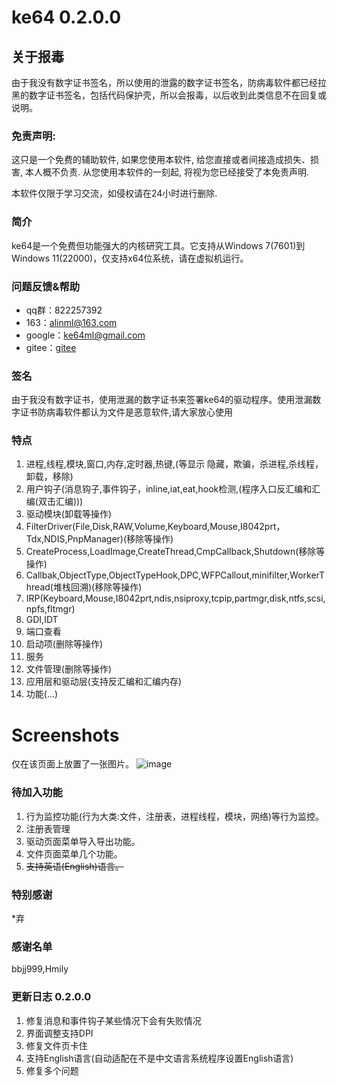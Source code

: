 # ke64 0.2.0.0

## 关于报毒
由于我没有数字证书签名，所以使用的泄露的数字证书签名，防病毒软件都已经拉黑的数字证书签名，包括代码保护壳，所以会报毒，以后收到此类信息不在回复或说明。


### 免责声明:
这只是一个免费的辅助软件, 如果您使用本软件, 给您直接或者间接造成损失、损害, 本人概不负责. 从您使用本软件的一刻起, 将视为您已经接受了本免责声明.

本软件仅限于学习交流，如侵权请在24小时进行删除.

### 简介

ke64是一个免费但功能强大的内核研究工具。它支持从Windows 7(7601)到Windows 11(22000)，仅支持x64位系统，请在虚拟机运行。

### 问题反馈&帮助
* qq群：822257392
* 163：alinml@163.com
* google：ke64ml@gmail.com
* gitee：[gitee](https://gitee.com/alinml/ke64)

### 签名
由于我没有数字证书，使用泄漏的数字证书来签署ke64的驱动程序。使用泄漏数字证书防病毒软件都认为文件是恶意软件,请大家放心使用


### 特点
1. 进程,线程,模块,窗口,内存,定时器,热键,(等显示 隐藏，欺骗，杀进程,杀线程，卸载，移除)
2. 用户钩子(消息钩子,事件钩子，inline,iat,eat,hook检测,(程序入口反汇编和汇编(双击汇编)))
3. 驱动模块(卸载等操作)
4. FilterDriver(File,Disk,RAW,Volume,Keyboard,Mouse,I8042prt，Tdx,NDIS,PnpManager)(移除等操作)
5. CreateProcess,LoadImage,CreateThread,CmpCallback,Shutdown(移除等操作)
6. Callbak,ObjectType,ObjectTypeHook,DPC,WFPCallout,minifilter,WorkerThread(堆栈回溯)(移除等操作)
7. IRP(Keyboard,Mouse,I8042prt,ndis,nsiproxy,tcpip,partmgr,disk,ntfs,scsi,npfs,fltmgr)
8. GDI,IDT
9. 端口查看
10. 启动项(删除等操作)
11. 服务
12. 文件管理(删除等操作)
13. 应用层和驱动层(支持反汇编和汇编内存)
14. 功能(...)

# Screenshots
仅在该页面上放置了一张图片。
![image](https://github.com/alinml/ke64/blob/main/screenshots/process(hook).jpg)

### 待加入功能
1. 行为监控功能(行为大类:文件，注册表，进程线程，模块，网络)等行为监控。
2. 注册表管理
3. 驱动页面菜单导入导出功能。
4. 文件页面菜单几个功能。
5. ~~支持英语(English)语言。~~
### 特别感谢
*弃

### 感谢名单
bbjj999,Hmily


### 更新日志 0.2.0.0

1. 修复消息和事件钩子某些情况下会有失败情况
2. 界面调整支持DPI
3. 修复文件页卡住
4. 支持English语言(自动适配在不是中文语言系统程序设置English语言)
5. 修复多个问题
